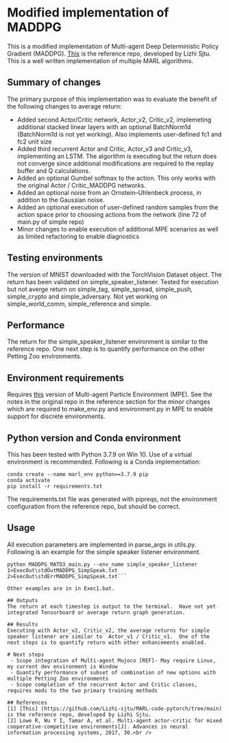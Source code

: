 # Modified implementation of MADDPG
This is a modified implementation of Multi-agent Deep Deterministic Policy Gradient (MADDPG).  [This](https://github.com/Lizhi-sjtu/MARL-code-pytorch/tree/main) is the reference repo, developed by Lizhi Sjtu.  This is a well written implementation of multiple MARL algorithms.<br/>

## Summary of changes
The primary purpose of this implementation was to evaluate the benefit of the following changes to average return:
 - Added second Actor/Critic network, Actor_v2, Critic_v2, implemeting additional stacked linear layers with an optional BatchNorm1d (BatchNorm1d is not yet working).  Also implements user-defined fc1 and fc2 unit size
 - Added third recurrent Actor and Critic, Actor_v3 and Critic_v3, implementing an LSTM.  The algorithm is executing but the return does not converge since additional modifications are required to the replay buffer and Q calculations.
 - Added an optional Gumbel softmax to the action. This only works with the original Actor / Critic_MADDPG networks.
 - Added an optional noise from an Ornstein–Uhlenbeck process, in addition to the Gaussian noise.
 - Added an optional execution of user-defined random samples from the action space prior to choosing actions from the network (line 72 of main.py of simple repo)
 - Minor changes to enable execution of additional MPE scenarios as well as limited refactoring to enable diagnostics

## Testing environments
The version of MNIST downloaded with the TorchVision Dataset object.  The return has been validated on simple_speaker_listener.  Tested for execution but not averge return on simple_tag, simple_spread, simple_push, simple_crypto and simple_adversary.  Not yet working on simple_world_comm, simple_reference and simple.

## Performance
The return for the simple_speaker_listener environment is similar to the reference repo.  One next step is to quantify performance on the other Petting Zoo environments.

## Environment requirements
Requires [this](https://github.com/openai/multiagent-particle-envs) version of Multi-agent Particle Environment (MPE).  See the notes in the original repo in the reference section for the minor changes which are required to make_env.py and environment.py in MPE to enable support for discrete environments.

## Python version and Conda environment
This has been tested with Python 3.7.9 on Win 10.  Use of a virtual environment is recommended.  Following is a Conda implementation:

```
conda create --name marl_env python==3.7.9 pip
conda activate
pip install -r requirements.txt
```

The requirements.txt file was generated with pipreqs, not the environment configuration from the reference repo, but should be correct.

## Usage
All execution parameters are implemented in parse_args in utils.py.  Following is an example for the simple speaker listener environment.

```
python MADDPG_MATD3_main.py --env_name simple_speaker_listener  1>ExecOut\stdOutMADDPG_SimpSpeak.txt  2>ExecOut\stdErrMADDPG_SimpSpeak.txt```

Other examples are in in Exec1.bat.

## Outputs
The return at each timestep is output to the terminal.  Have not yet integrated Tensorboard or average return graph generation.

## Results
Executing with Actor_v2, Critic_v2, the average returns for simple speaker listener are similar to  Actor_v1 / Critic_v1.  One of the next steps is to quantify return with other enhancements enabled.

# Next steps
 - Scope integration of Multi-agent Mujoco [REF]- May require Linux, my current dev environment is Window
 - Quantify performance of subset of combination of new options with multiple Petting Zoo environments
 - Scope completion of the recurrent Actor and Critic classes, requires mods to the two primary training methods

## References
[1] [This] (https://github.com/Lizhi-sjtu/MARL-code-pytorch/tree/main) is the reference repo, developed by Lizhi Sjtu.
[2] Lowe R, Wu Y I, Tamar A, et al. Multi-agent actor-critic for mixed cooperative-competitive environments[J]. Advances in neural information processing systems, 2017, 30.<br />
